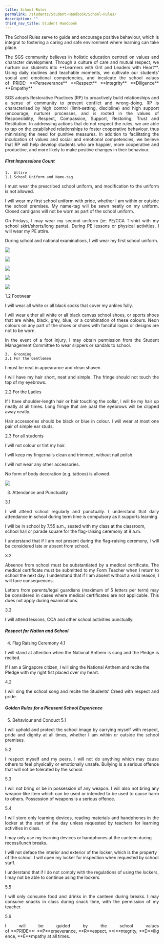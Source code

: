 ```yaml
---
title: School Rules
permalink: /students/Student-Handbook/School-Rules/
description: ""
third_nav_title: Student Handbook
---
```

<p style="text-align: justify;">The School Rules serve to guide and encourage positive behaviour, which is integral to fostering a caring and safe environment where learning can take place.</p>

<p style="text-align: justify;">The SGS community believes in holistic education centred on values and character development. Through a culture of care and mutual respect, we nurture our students into **Learners with Grit and Leaders with Heart**. Using daily routines and teachable moments, we cultivate our students’ social and emotional competencies, and inculcate the school values of PRIDE:
**Perseverance**
**Respect**
**Integrity**
**Diligence**
**Empathy**

<p style="text-align: justify;">SGS adopts Restorative Practices (RP) to proactively build relationships and a sense of community to prevent conflict and wrong-doing. RP is characterised by high control (limit-setting, discipline) and high support (encourage, nurture) processes, and is rooted in the values of Responsibility, Respect, Compassion, Support, Restoring, Trust and Restitution. In addressing actions that do not respect the rules, we are able to tap on the established relationships to foster cooperative behaviour, thus minimising the need for punitive measures. In addition to facilitating the inculcation of values and social and emotional competencies, we believe that RP will help develop students who are happier, more cooperative and productive, and more likely to make positive changes in their behaviour.
	

##### First Impressions Count	
	1. 	Attire
	1.1 School Uniform and Name-tag 
	
<p style="text-align: justify;">I must wear the prescribed school uniform, and modification to the uniform is not allowed.
		
<p style="text-align: justify;">I will wear my first school uniform with pride, whether I am within or outside the school premises. My name-tag will be sewn neatly on my uniform. Closed cardigans will not be worn as part of the school uniform.
			
<p style="text-align: justify;">On Fridays, I may wear my second uniform (ie: PE/CCA T-shirt with my school skirt/shorts/long pants). During PE lessons or physical activities, I will wear my PE attire.
	
<p style="text-align: justify;">During school and national examinations, I will wear my first school uniform.</p>
	
![](/images/School%20Rules/First%20Uniform%20Lower%20Sec.jpg)

![](/images/School%20Rules/First%20Uniform%20Upper%20Sec.jpg)

![](/images/School%20Rules/Second%20Uniform%20Lower%20Sec.jpg)

![](/images/School%20Rules/Second%20Uniform%20Upper%20Sec.jpg)

![](/images/School%20Rules/PR%20Attire.jpg)



1.2 Footwear 

<p style="text-align: justify;">I will wear all white or all black socks that cover my ankles fully.</p>  
  
<p style="text-align: justify;">I will wear either all white or all black canvas school shoes, or sports shoes that are white, black, grey, blue, or a combination of these colours. Neon colours on any part of the shoes or shoes with fanciful logos or designs are not to be worn.</p>  
  
<p style="text-align: justify;">In the event of a foot injury, I may obtain permission from the Student Management Committee to wear slippers or sandals to school.</p>


	2. 	Grooming
	2.1 For the Gentlemen   
	
<p style="text-align: justify;">I must be neat in appearance and clean shaven.</p>  
  
<p style="text-align: justify;">I will have my hair short, neat and simple. The fringe should not touch the top of my eyebrows.</p>

2.2 For the Ladies

<p style="text-align: justify;">If I have shoulder-length hair or hair touching the collar, I will tie my hair up neatly at all times. Long fringe that are past the eyebrows will be clipped away neatly.</p>  
  
<p style="text-align: justify;">Hair accessories should be black or blue in colour. I will wear at most one pair of simple ear studs.</p>


2.3 For all students

I will not colour or tint my hair.  
  
I will keep my fingernails clean and trimmed, without nail polish.  
  
I will not wear any other accessories.  
  
No form of body decoration (e.g. tattoos) is allowed.</p>
![](/images/School%20Rules/boys-hair-1-600x153.jpg)


3. 	Attendance and Punctuality
	
3.1<p style="text-align: justify;">I will attend school regularly and punctually. I understand that daily attendance in school during term time is compulsory as it supports learning.

I will be in school by 7.55 a.m., seated with my class at the classroom, school hall or parade square for the flag-raising ceremony at 8 a.m.  
  
<p style="text-align: justify;">I understand that if I am not present during the flag-raising ceremony, I will be considered late or absent from school.

3.2 
<p style="text-align: justify;">Absence from school must be substantiated by a medical certificate. The medical certificate must be submitted to my Form Teacher when I return to school the next day. I understand that if I am absent without a valid reason, I will face consequences.
	

<p style="text-align: justify;">Letters from parents/legal guardians (maximum of 5 letters per term) may be considered in cases where medical certificates are not applicable. This does not apply during examinations.
	
3.3 
<p style="text-align: justify;">I will attend lessons, CCA and other school activities punctually.
	
	
#####  Respect for Nation and School	
	
4. 	Flag Raising Ceremony
4.1
	
<p style="text-align: justify;">I will stand at attention when the National Anthem is sung and the Pledge is recited.  
  
If I am a Singapore citizen, I will sing the National Anthem and recite the Pledge with my right fist placed over my heart.
	
4.2
<p style="text-align: justify;">I will sing the school song and recite the Students’ Creed with respect and pride.

	
##### Golden Rules for a Pleasant School Experience
	
5. 	Behaviour and Conduct
5.1
<p style="text-align: justify;">I will uphold and protect the school image by carrying myself with respect, pride and dignity at all times, whether I am within or outside the school premises.

5.2
<p style="text-align: justify;">
I respect myself and my peers. I will not do anything which may cause others to feel physically or emotionally unsafe. Bullying is a serious offence that will not be tolerated by the school.
	
5.3
<p style="text-align: justify;">
I will not bring or be in possession of any weapon. I will also not bring any weapon-like item which can be used or intended to be used to cause harm to others. Possession of weapons is a serious offence.
	

5.4

<p style="text-align: justify;">I will store only learning devices, reading materials and handphones in the locker at the start of the day unless requested by teachers for learning activities in class.  
  
I may only use my learning devices or handphones at the canteen during recess/lunch breaks.  
  
I will not deface the interior and exterior of the locker, which is the property of the school. I will open my locker for inspection when requested by school staff.  
  
I understand that if I do not comply with the regulations of using the lockers, I may not be able to continue using the lockers.

5.5
	
<p style="text-align: justify;">I will only consume food and drinks in the canteen during breaks. I may consume snacks in class during snack time, with the permission of my teacher.
	

5.6
<p style="text-align: justify;">I will be guided by the school values of **PRIDE**: **P**erseverance, **R**espect, **I**ntegrity, **D**iligence, **E**mpathy at all times.